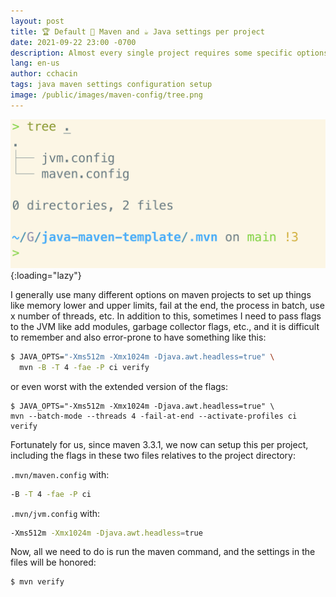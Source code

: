 ```yaml
---
layout: post
title: 🏆 Default 🔗 Maven and ☕ Java settings per project
date: 2021-09-22 23:00 -0700
description: Almost every single project requires some specific options for Maven and Java, like memory, profiles, etc., and we are going to see how to set up those per project in a few easy steps.
lang: en-us
author: cchacin
tags: java maven settings configuration setup
image: /public/images/maven-config/tree.png
---
```


![github-actions](/public/images/maven-config/tree.png){:loading="lazy"}

I generally use many different options on maven projects to set up things like memory lower and upper limits, fail at the end, the process in batch, use x number of threads, etc. In addition to this, sometimes I need to pass flags to the JVM like add modules, garbage collector flags, etc., and it is difficult to remember and also error-prone to have something like this:

```bash
$ JAVA_OPTS="-Xms512m -Xmx1024m -Djava.awt.headless=true" \
  mvn -B -T 4 -fae -P ci verify
```

or even worst with the extended version of the flags:

```
$ JAVA_OPTS="-Xms512m -Xmx1024m -Djava.awt.headless=true" \
mvn --batch-mode --threads 4 -fail-at-end --activate-profiles ci verify
```

Fortunately for us, since maven 3.3.1, we now can setup this per project, including the flags in these two files relatives to the project directory:

<!-- more -->

`.mvn/maven.config` with:

```bash
-B -T 4 -fae -P ci
```

`.mvn/jvm.config` with:

```bash
-Xms512m -Xmx1024m -Djava.awt.headless=true
```

Now, all we need to do is run the maven command, and the settings in the files will be honored:

```bash
$ mvn verify
```
